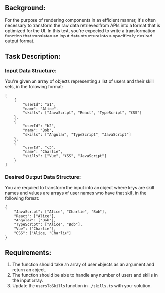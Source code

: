 ## Background:
For the purpose of rendering components in an efficient manner, it's often necessary to transform the raw data retrieved from APIs into a format that is optimized for the UI. In this test, you're expected to write a transformation function that translates an input data structure into a specifically desired output format.

## Task Description:
### Input Data Structure:
You're given an array of objects representing a list of users and their skill sets, in the following format:

```
[
    {
        "userId": "a1",
        "name": "Alice",
        "skills": ["JavaScript", "React", "TypeScript", "CSS"]
    },
    {
        "userId": "b2",
        "name": "Bob",
        "skills": ["Angular", "TypeScript", "JavaScript"]
    },
    {
        "userId": "c3",
        "name": "Charlie",
        "skills": ["Vue", "CSS", "JavaScript"]
    }
]

```

### Desired Output Data Structure:
You are required to transform the input into an object where keys are skill names and values are arrays of user names who have that skill, in the following format:

```
{
    "JavaScript": ["Alice", "Charlie", "Bob"],
    "React": ["Alice"],
    "Angular": ["Bob"],
    "TypeScript": ["Alice", "Bob"],
    "Vue": ["Charlie"],
    "CSS": ["Alice, "Charlie"]
}
```

## Requirements:
1. The function should take an array of user objects as an argument and return an object.
2. The function should be able to handle any number of users and skills in the input array.
3. Update the `usersToSkills` function in `./skills.ts` with your solution. 

